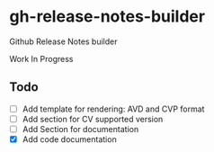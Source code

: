 # gh-release-notes-builder
Github Release Notes builder

Work In Progress

## Todo

- [ ] Add template for rendering: AVD and CVP format
- [ ] Add section for CV supported version
- [ ] Add Section for documentation
- [x] Add code documentation
